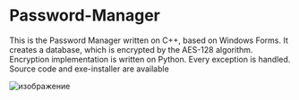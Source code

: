 # Password-Manager
This is the Password Manager written on C++, based on Windows Forms. It creates a database, which is encrypted by the AES-128 algorithm. Encryption implementation is written on Python. Every exception is handled. Source code and exe-installer are available

![изображение](https://user-images.githubusercontent.com/78802011/180106668-91e16c43-74ee-4dfb-b9cc-89e1c9e764c3.png)
